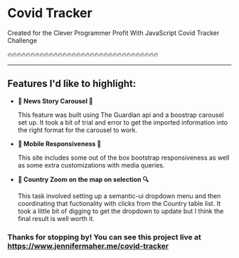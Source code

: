 # Covid Tracker

Created for the Clever Programmer Profit With JavaScript Covid Tracker Challenge


🔥🔥🔥🔥🔥🔥🔥🔥🔥🔥🔥🔥🔥🔥🔥🔥🔥🔥🔥🔥🔥🔥🔥🔥🔥🔥🔥🔥🔥🔥🔥🔥🔥

---
## Features I'd like to highlight:

* **🎠 News Story Carousel 🎠**

    This feature was built using The Guardian api and a boostrap carousel set up. It took a bit of trial and error to get the imported information into the right format for the carousel to work.

* **📱 Mobile Responsiveness 📱**

    This site includes some out of the box bootstrap responsiveness as well as some extra customizations with media queries.

* **🔎 Country Zoom on the map on selection 🔍**

    This task involved setting up a semantic-ui dropdown menu and then coordinating that fuctionality with clicks from the Country table list. It took a little bit of digging to get the dropdown to update but I think the final result is well worth it.

### Thanks for stopping by! You can see this project live at https://www.jennifermaher.me/covid-tracker



